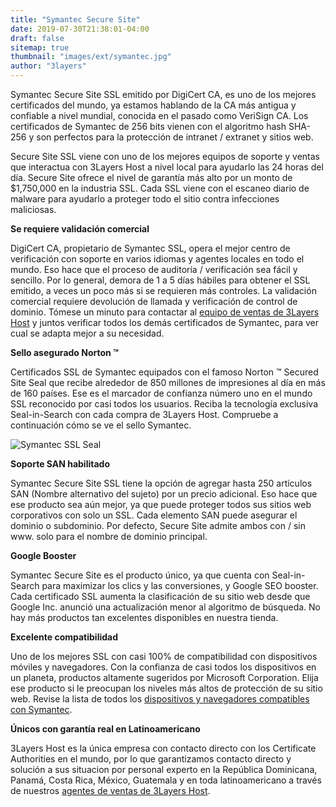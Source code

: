 ```yaml
---
title: "Symantec Secure Site"
date: 2019-07-30T21:38:01-04:00
draft: false
sitemap: true
thumbnail: "images/ext/symantec.jpg"
author: "3layers"
---
```


Symantec Secure Site SSL emitido por DigiCert CA, es uno de los mejores certificados del mundo, ya estamos hablando de la CA más antigua y confiable a nivel mundial, conocida en el pasado como VeriSign CA. Los certificados de Symantec de 256 bits vienen con el algoritmo hash SHA-256 y son perfectos para la protección de intranet / extranet y sitios web.

Secure Site SSL viene con uno de los mejores equipos de soporte y ventas que interactua con 3Layers Host a nivel local para ayudarlo las 24 horas del día. Secure Site ofrece el nivel de garantía más alto por un monto de $1,750,000 en la industria SSL. Cada SSL viene con el escaneo diario de malware para ayudarlo a proteger todo el sitio contra infecciones maliciosas.

**Se requiere validación comercial**

DigiCert CA, propietario de Symantec SSL, opera el mejor centro de verificación con soporte en varios idiomas y agentes locales en todo el mundo. Eso hace que el proceso de auditoría / verificación sea fácil y sencillo. Por lo general, demora de 1 a 5 días hábiles para obtener el SSL emitido, a veces un poco más si se requieren más controles. La validación comercial requiere devolución de llamada y verificación de control de dominio. Tómese un minuto para contactar al [equipo de ventas de 3Layers Host](https://3layers.host/contact/) y juntos verificar todos los demás certificados de Symantec, para ver cual se adapta mejor a su necesidad.

**Sello asegurado Norton ™**

Certificados SSL de Symantec equipados con el famoso Norton ™ Secured Site Seal que recibe alrededor de 850 millones de impresiones al día en más de 160 países. Ese es el marcador de confianza número uno en el mundo SSL reconocido por casi todos los usuarios. Reciba la tecnología exclusiva Seal-in-Search con cada compra de 3Layers Host. Compruebe a continuación cómo se ve el sello Symantec.

![Symantec SSL Seal](/images/ext/norton-seal.png)

**Soporte SAN habilitado**

Symantec Secure Site SSL tiene la opción de agregar hasta 250 artículos SAN (Nombre alternativo del sujeto) por un precio adicional. Eso hace que ese producto sea aún mejor, ya que puede proteger todos sus sitios web corporativos con solo un SSL. Cada elemento SAN puede asegurar el dominio o subdominio. Por defecto, Secure Site admite ambos con / sin www. solo para el nombre de dominio principal.

**Google Booster**

Symantec Secure Site es el producto único, ya que cuenta con Seal-in-Search para maximizar los clics y las conversiones, y Google SEO booster. Cada certificado SSL aumenta la clasificación de su sitio web desde que Google Inc. anunció una actualización menor al algoritmo de búsqueda. No hay más productos tan excelentes disponibles en nuestra tienda.

**Excelente compatibilidad**

Uno de los mejores SSL con casi 100% de compatibilidad con dispositivos móviles y navegadores. Con la confianza de casi todos los dispositivos en un planeta, productos altamente sugeridos por Microsoft Corporation. Elija ese producto si le preocupan los niveles más altos de protección de su sitio web. Revise la lista de todos los [dispositivos y navegadores compatibles con Symantec](https://3layers.host/blog/compatibilidad-de-dispositivos-con-ssl/).

**Únicos con garantía real en Latinoamericano**

3Layers Host es la única empresa con contacto directo con los Certificate Authorities en el mundo, por lo que garantizamos contacto directo y solución a sus situacion por personal experto en la República Dominicana, Panamá, Costa Rica, México, Guatemala y en toda latinoamericano a través de nuestros [agentes de ventas de 3Layers Host](https://3layers.host/contact/).